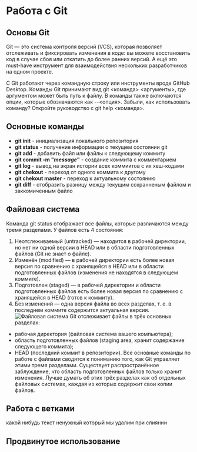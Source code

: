 # Работа с Git
## Основы Git
Git — это система контроля версий (VCS), которая позволяет отслеживать и фиксировать изменения в коде: вы можете восстановить код в случае сбоя или откатить до более ранних версий. А ещё это must-have инструмент для взаимодействия нескольких разработчиков на одном проекте.

С Git работают через командную строку или инструменты вроде GitHub Desktop. Команды Git принимают вид git <команда> <аргументы>, где аргументом может быть путь к файлу. В команды также включаются опции, которые обозначаются как --<опция>. Забыли, как использовать команду? Откройте руководство с git help <команда>.
## Основные команды
* **git init** - инициализация локального репозитория
* **git status** - получение информации о текущем состоянии git
* **git add**  - добавить файл или файлы к следующему коммиту
* **git commit -m "*message*"** - создание коммита с комментарием 
* **git log** - вывод на экран истории всех коммиитов с их хеш-кодами
* **git chekout** - переход от одного коммита к другому
* **git chekout master** - переход к актуальному состоянию
* **git diff** - oтобразить разницу между текущим сохранненым файлом и заккомиченным файло
## Файловая система
Команда git status отображает все файлы, которые различаются между тремя разделами. У файлов есть 4 состояния:

1. Неотслеживаемый (untracked) — находится в рабочей директории, но нет ни одной версии в HEAD или в области подготовленных файлов (Git не знает о файле).
2. Изменён (modified) — в рабочей директории есть более новая версия по сравнению с хранящейся в HEAD или в области подготовленных файлов (изменения не находятся в следующем коммите).
3. Подготовлен (staged) — в рабочей директории и области подготовленных файлов есть более новая версия по сравнению с хранящейся в HEAD (готов к коммиту).
4. Без изменений — одна версия файла во всех разделах, т. е. в последнем коммите содержится актуальная версия.
![Файловая система](%D0%BA%D0%B0%D1%80%D1%82%D0%B8%D0%BD%D0%BA%D0%B0.webp)
Git отслеживает файлы в трёх основных разделах:
* рабочая директория (файловая система вашего компьютера);
* область подготовленных файлов (staging area, хранит содержание следующего коммита);
* HEAD (последний коммит в репозитории).
Все основные команды по работе с файлами сводятся к пониманию того, как Git управляет этими тремя разделами. Существует распространённое заблуждение, что область подготовленных файлов только хранит изменения. Лучше думать об этих трёх разделах как об отдельных файловых системах, каждая из которых содержит свои копии файлов.
## Работа с ветками 
какой нибудь текст ненужный который мы удалим при слиянии
## Продвинутое использование